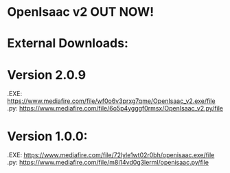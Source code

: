 # OpenIsaac v2 OUT NOW!

# External Downloads:

# Version 2.0.9
.EXE: https://www.mediafire.com/file/wf0o6v3prxg7qme/OpenIsaac_v2.exe/file
.py: https://www.mediafire.com/file/6o5p4ygggf0rmsx/OpenIsaac_v2.py/file

# Version 1.0.0:
.EXE: https://www.mediafire.com/file/72lyle1wt02r0bh/openisaac.exe/file                                                                
.py: https://www.mediafire.com/file/m8i14vd0g3lerml/openisaac.py/file
